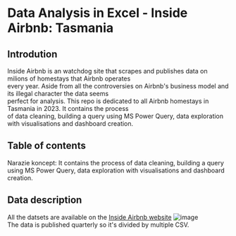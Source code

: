 # Data Analysis in Excel - Inside Airbnb: Tasmania
## Introdution
 Inside Airbnb is an watchdog site that scrapes and publishes data on milions of homestays that Airbnb operates  
 every year. Aside from all the controversies on Airbnb's business model and its illegal character the data seems  
 perfect for analysis. This repo is dedicated to all Airbnb homestays in Tasmania in 2023. It contains the process   
 of data cleaning, building a query using MS Power Query, data exploration with visualisations and dashboard creation.

## Table of contents
Narazie koncept: It contains the process of data cleaning, building a query using MS Power Query, data exploration with visualisations and dashboard creation.
## Data description
 All the datsets are available on the [Inside Airbnb website](http://insideairbnb.com/get-the-data) 
 ![image](https://github.com/jakubgrunwald/Inside-Airbnb-Data-Analysis-in-Excel-PQ/assets/159199366/1a3b8cf1-5346-4e21-ba1a-a3ee019798ae)  
 The data is published quarterly so it's divided by multiple CSV.  







								
   		
 
		


